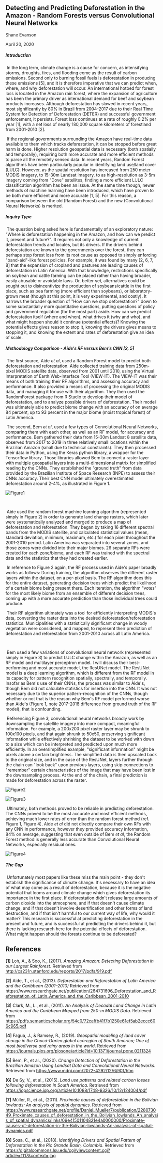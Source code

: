 ## Detecting and Predicting Deforestation in the Amazon -  Random Forests versus Convolutional Neural Networks

Shane Evanson

April 20, 2020



##### Introduction

​	In the long term, climate change is a cause for concern, as intensifying storms, droughts, fires, and flooding come as the result of carbon emissions.  Second only to burning fossil fuels is deforestation in producing these emissions [5], and it is therefore imperative that we can predict when, where, and why deforestation will occur. An international hotbed for forest loss is located in the Amazon rain forest, where the expansion of agriculture has been the primary driver as international demand for beef and soybean products increases. Although deforestation has slowed in recent years, most significantly by 80% in Brazil from 2004-2017 due to their Real Time System for Detection of Deforestation (DETER) and successful government enforcement, it persists. Forest loss continues at a rate of roughly 0.2% per year [1], with a net loss of nearly 180,000 square kilometers of forestland from 2001-2010 [2].

​	If the regional governments surrounding the Amazon have real-time data available to them which tracks deforestation, it can be stopped before great harm is done. Higher resolution geospatial data is necessary (both spatially and temporally), requiring both more accurate and more efficient methods to parse all the remotely sensed data. In recent years, Random Forest algorithms have been particularly popular in identifying land use/land cover (LULC). However, as the spatial resolution has increased from 250 meter MODIS imagery, to 15-30m Landsat imagery, to as high-resolution as 3-5m imagery coming from "Dove" satellites, finding a more efficient LULC classification algorithm has been an issue. At the same time though, newer methods of machine learning have been introduced, which have proven to be both more efficient and more accurate [1, 5]. For this reason, a comparison between the old (Random Forest) and the new (Convolutional Neural Networks) is merited.



##### Inquiry Type

​	The question being asked here is fundamentally of an exploratory nature: "Where is deforestation happening in the Amazon, and how can we predict it, present and future?". It requires not only a knowledge of current deforestation trends and locales, but its drivers. If the drivers behind deforestation are known to the governments over the forest, they can perhaps stop forest loss from its root cause as opposed to simply enforcing "band-aid"-like forest policies. For example, it was found by many [2, 6, 7, 8] that the expansion of cropland and pastures are leading causes of deforestation in Latin America. With that knowledge, restrictions specifically on soybean and cattle farming can be placed rather than having broader, easily abusable or avoidable laws. Or, better yet, alternatives could be sought out to disincentivize the production of soybeans/cattle in the first place, such as pea farming (more efficient than soybeans), or laboratory-grown meat (though at this point, it is very experimental, and costly). It narrows the broader question of "How can we stop deforestation?" down to some substantially more quantitative questions, putting questions of policy and government regulation (for the most part) aside.  How can we predict deforestation itself (where and when), what drives it (why and who), and what might happen should it continue (potential effects)? Knowing the potential effects gives reason to stop it, knowing the drivers gives means to stopping it, and knowing the extent and rates of deforestation give an idea of scale.



##### Methodology Comparison - Aide's RF versus Bem's CNN [2, 5]

​	The first source, Aide *et al*, used a Random Forest model to predict both deforestation and reforestation. Aide collected training data from 250m-pixel MODIS satellite data, observed from 2001 until 2010, using the Virtual Interpretation of Earth Web-Interface Tool (VIEW-IT). The VIEW-IT was their means of both training their RF algorithms, and assessing accuracy and performance. It also provided a means of processing the original MODIS data, and managing it for use with their algorithm. They then used the RandomForest package from R Studio to develop their model of deforestation, and to analyze possible drivers of deforestation. Their model was ultimately able to predict biome change with an accuracy of on average 84 percent, up to 93 percent in the major biome (moist tropical forest) of Latin America.



​	The second, Bem *et al*, used a few types of Convolutional Neural Networks, comparing them with each other, as well as an RF model, for accuracy and performance. Bem gathered their data from 15-30m Landsat 8 satellite data, observed from 2017 to 2019 in three relatively small locations within the Brazilian Amazon (small due to technical constraints). They then processed their data in Python, using the Keras python library, a wrapper for the Tensorflow library. Those libraries allowed Bem to convert a raster layer with multiple geospatial layers into a multi-dimensional matrix for simplified reading by the CNNs. They established the "ground truth" from data provided by the Brazilian Institute of Space Research (INPE) to assess their CNNs accuracy. Their best CNN model ultimately overestimated deforestation around 2-4%, as illustrated in Figure 1.

![Figure1](C:\Users\sevan\Desktop\Figure1.png)

​	

​	Aide used the random forest machine learning algorithm (represented simply in Figure 2) in order to generate land change rasters, which later were systematically analyzed and merged to produce a map of deforestation and reforestation. They began by taking 16 different spectral bands from the MODIS satellite, and calculated statistical values (mean, standard deviation, minimum, maximum, etc.) for each pixel throughout the 2001-2010 period. Latin America was separated into several zones, and those zones were divided into their major biomes. 26 separate RFs were created for each zone/biome, and each RF was trained with the spectral data and the statistics that they had created earlier. 

​	In reference to Figure 2 again, the RF process used in Aide's paper broadly works as follows: During training, the algorithm observes the different raster layers within the dataset, on a per-pixel basis. The RF algorithm does this for the entire dataset, generating decision trees which predict the likelihood of a certain biome being present there. Each iteration, the algorithm "votes" for the most likely biome from an ensemble of different decision trees, coming up with a more accurate prediction than those individual trees could produce.

​	Their RF algorithm ultimately was a tool for efficiently interpreting MODIS's data, converting the raster data into the desired deforestation/reforestation statistics. Municipalities with a statistically significant change in woody vegetation were considered, and mapped, to represent their prediction of deforestation and reforestation from 2001-2010 across all Latin America. 

​	

​	Bem used a few variations of convolutional neural network (represented simply in Figure 3) to predict LULC change within the Amazon, as well as an RF model and multilayer perceptron model. I will discuss their best-performing and most accurate model, the ResUNet model. The ResUNet model is a deep learning algorithm, which is different from the RF model in its capacity for pattern recognition spatially, spectrally, and temporally. Insofar as Bem's use of their CNNs, the process was similar to Aide's, though Bem did not calculate statistics for insertion into the CNN. It was not necessary due to the superior pattern-recognition of the CNNs, though whether or not that is the reason why Bem's RF model performed worse than Aide's (Figure 1, note 2017-2018 difference from ground truth of the RF model), that is confounding.

​	Referencing Figure 3, convolutional neural networks broadly work by downsampling the satellite imagery into more compact, meaningful information. For example, a 200x200 pixel raster layer may be shrunk to 100x100 pixels, and that again shrunk to 50x50, preserving significant information while effectively shrinking the dataset to be worked with down to a size which can be interpreted and predicted upon much more efficiently. In an oversimplified example, "significant information" might be pixels above a certain brightness. The simplified data is then upscaled back to the original size, and in the case of the ResUNet, layers further through the chain can "look back" upon previous layers, using skip connections to "remember" certain characteristics of the image that may have been lost in the downsampling process. At the end of the chain, a final prediction is made for deforestation across the raster.

![Figure2](C:\Users\sevan\Desktop\Figure2.jpg)

![Figure3](C:\Users\sevan\Desktop\Figure3.png)

​	Ultimately, both methods proved to be reliable in predicting deforestation. The CNNs proved to be the most accurate and most efficient methods, achieving much lower rates of error than the random forest method (ref. Figure 1, Figure 4). Aide *et al* did not directly compare their own RFs with any CNN in performance, however they provided accuracy information, 84% on average, suggesting that even outside of Bem *et al*, the Random Forest method is generally less accurate than Convolutional Neural Networks, especially residual ones. 



![Figure4](C:\Users\sevan\Desktop\Figure4.png)



##### The Gap

​	Unfortunately most papers like these miss the main point - they don't establish the significance of climate change. It's necessary to have an idea of what may come as a result of deforestation, because it is the negative potential that looms around climate change which gives deforestation its importance in the first place. If deforestation didn't release large amounts of carbon dioxide into the atmosphere, and if that doesn't cause climate change, and if that doesn't involve desertification and other forms of land destruction, and if that isn't harmful to our current way of life, why would it matter? This research is successful at predicting deforestation in the present and future, and is successful at predicting the drivers behind it, but there is lacking research here for the potential effects of deforestation. What might happen should the forests continue to be deforested?



## References

**[1]**  Loh, A., & Soo, K., (2017). *Amazing Amazon: Detecting Deforestation in our Largest Rainforest*. Retrieved from http://cs231n.stanford.edu/reports/2017/pdfs/919.pdf

**[2]** Aide, T., et al., (2013). *Deforestation and Reforestation of Latin America and the Caribbean (2001–2010)* Retrieved from https://www.researchgate.net/publication/264731696_Deforestation_and_Reforestation_of_Latin_America_and_the_Caribbean_2001-2010

**[3]** Clark, M., L., et al., (2011). *An Analysis of Decadal Land Change in Latin America and the Caribbean Mapped from 250-m MODIS Data*. Retrieved from https://pdfs.semanticscholar.org/54c0/72caffb41f7b1250e61ef5ab2eccc606c965.pdf

**[4]** Fagua, J., & Ramsey, R., (2019). *Geospatial modeling of land cover change in the  Chocó-Darien global ecoregion of South America; One of most biodiverse  and rainy areas in the world*. Retrieved from https://journals.plos.org/plosone/article?id=10.1371/journal.pone.0211324

**[5]** Bem, P., et al., (2020). *Change Detection of Deforestation in the Brazilian Amazon Using Landsat Data and Convolutional Neural Networks*. Retrieved from https://www.mdpi.com/2072-4292/12/6/901/htm

**[6]** De Sy, V., et al., (2015). *Land use patterns and related carbon losses following deforestation in South America.* Retrieved from https://iopscience.iop.org/article/10.1088/1748-9326/10/12/124004/pdf

**[7]** Müller, R., et al., (2011). *Proximate causes of deforestation in the Bolivian lowlands: An analysis of spatial dynamics.* Retrieved from https://www.researchgate.net/profile/Daniel_Mueller7/publication/228073049_Proximate_causes_of_deforestation_in_the_Bolivian_lowlands_An_analysis_of_spatial_dynamics/links/09e41501104821e4a0000000/Proximate-causes-of-deforestation-in-the-Bolivian-lowlands-An-analysis-of-spatial-dynamics.pdf

**[8]** Sosa, C., et al., (2018). *Identifying Drivers and Spatial Pattern of Deforestation in the Rio Grande Basin, Colombia*. Retrieved from https://digitalcommons.lsu.edu/cgi/viewcontent.cgi?article=1117&context=jlag